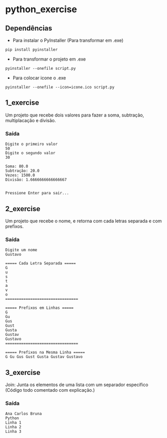 # python_exercise

## Dependências

- Para instalar o PyInstaller (Para transformar em .exe)
```
pip install pyinstaller
```

- Para transformar o projeto em .exe
```
pyinstaller --onefile script.py
```

- Para colocar icone o .exe
```
pyinstaller --onefile --icon=icone.ico script.py
```

## 1_exercise
Um projeto que recebe dois valores para fazer a soma, subtração, multiplacação e divisão.

### Saída
```
Digite o primeiro valor
50
Digite o segundo valor
30

Soma: 80.0
Subtração: 20.0
Vezes: 1500.0
Divisão: 1.6666666666666667


Pressione Enter para sair...
```

## 2_exercise
Um projeto que recebe o nome, e retorna com cada letras separada e com prefixos.

### Saída
```
Digite um nome
Gustavo

===== Cada Letra Separada =====
G
u
s
t
a
v
o
================================

===== Prefixos em Linhas =====
G
Gu
Gus
Gust
Gusta
Gustav
Gustavo
================================

===== Prefixos na Mesma Linha =====
G Gu Gus Gust Gusta Gustav Gustavo
```

## 3_exercise
Join: Junta os elementos de uma lista com um separador específico (Código todo comentado com explicação.)

### Saída
```
Ana Carlos Bruna
Python
Linha 1
Linha 2
Linha 3
```